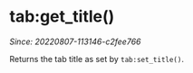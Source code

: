 # tab:get_title()

*Since: 20220807-113146-c2fee766*

Returns the tab title as set by `tab:set_title()`.


